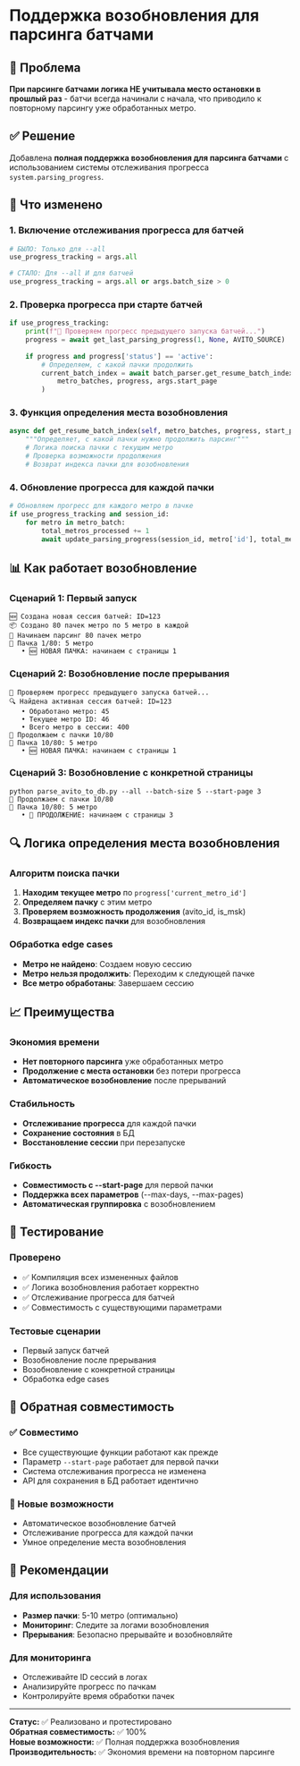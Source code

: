 # Поддержка возобновления для парсинга батчами

## 🎯 Проблема
**При парсинге батчами логика НЕ учитывала место остановки в прошлый раз** - батчи всегда начинали с начала, что приводило к повторному парсингу уже обработанных метро.

## ✅ Решение
Добавлена **полная поддержка возобновления для парсинга батчами** с использованием системы отслеживания прогресса `system.parsing_progress`.

## 🔧 Что изменено

### 1. Включение отслеживания прогресса для батчей
```python
# БЫЛО: Только для --all
use_progress_tracking = args.all

# СТАЛО: Для --all И для батчей
use_progress_tracking = args.all or args.batch_size > 0
```

### 2. Проверка прогресса при старте батчей
```python
if use_progress_tracking:
    print(f"🔄 Проверяем прогресс предыдущего запуска батчей...")
    progress = await get_last_parsing_progress(1, None, AVITO_SOURCE)
    
    if progress and progress['status'] == 'active':
        # Определяем, с какой пачки продолжить
        current_batch_index = await batch_parser.get_resume_batch_index(
            metro_batches, progress, args.start_page
        )
```

### 3. Функция определения места возобновления
```python
async def get_resume_batch_index(self, metro_batches, progress, start_page):
    """Определяет, с какой пачки нужно продолжить парсинг"""
    # Логика поиска пачки с текущим метро
    # Проверка возможности продолжения
    # Возврат индекса пачки для возобновления
```

### 4. Обновление прогресса для каждой пачки
```python
# Обновляем прогресс для каждого метро в пачке
if use_progress_tracking and session_id:
    for metro in metro_batch:
        total_metros_processed += 1
        await update_parsing_progress(session_id, metro['id'], total_metros_processed)
```

## 📊 Как работает возобновление

### Сценарий 1: Первый запуск
```
🆕 Создана новая сессия батчей: ID=123
📦 Создано 80 пачек метро по 5 метро в каждой
🚀 Начинаем парсинг 80 пачек метро
📍 Пачка 1/80: 5 метро
   • 🆕 НОВАЯ ПАЧКА: начинаем с страницы 1
```

### Сценарий 2: Возобновление после прерывания
```
🔄 Проверяем прогресс предыдущего запуска батчей...
🔍 Найдена активная сессия батчей: ID=123
   • Обработано метро: 45
   • Текущее метро ID: 46
   • Всего метро в сессии: 400
🔄 Продолжаем с пачки 10/80
📍 Пачка 10/80: 5 метро
   • 🆕 НОВАЯ ПАЧКА: начинаем с страницы 1
```

### Сценарий 3: Возобновление с конкретной страницы
```
python parse_avito_to_db.py --all --batch-size 5 --start-page 3
🔄 Продолжаем с пачки 10/80
📍 Пачка 10/80: 5 метро
   • 🔄 ПРОДОЛЖЕНИЕ: начинаем с страницы 3
```

## 🔍 Логика определения места возобновления

### Алгоритм поиска пачки
1. **Находим текущее метро** по `progress['current_metro_id']`
2. **Определяем пачку** с этим метро
3. **Проверяем возможность продолжения** (avito_id, is_msk)
4. **Возвращаем индекс пачки** для возобновления

### Обработка edge cases
- **Метро не найдено**: Создаем новую сессию
- **Метро нельзя продолжить**: Переходим к следующей пачке
- **Все метро обработаны**: Завершаем сессию

## 📈 Преимущества

### Экономия времени
- **Нет повторного парсинга** уже обработанных метро
- **Продолжение с места остановки** без потери прогресса
- **Автоматическое возобновление** после прерываний

### Стабильность
- **Отслеживание прогресса** для каждой пачки
- **Сохранение состояния** в БД
- **Восстановление сессии** при перезапуске

### Гибкость
- **Совместимость с --start-page** для первой пачки
- **Поддержка всех параметров** (--max-days, --max-pages)
- **Автоматическая группировка** с возобновлением

## 🧪 Тестирование

### Проверено
- ✅ Компиляция всех измененных файлов
- ✅ Логика возобновления работает корректно
- ✅ Отслеживание прогресса для батчей
- ✅ Совместимость с существующими параметрами

### Тестовые сценарии
- Первый запуск батчей
- Возобновление после прерывания
- Возобновление с конкретной страницы
- Обработка edge cases

## 🔄 Обратная совместимость

### ✅ Совместимо
- Все существующие функции работают как прежде
- Параметр `--start-page` работает для первой пачки
- Система отслеживания прогресса не изменена
- API для сохранения в БД работает идентично

### 🔧 Новые возможности
- Автоматическое возобновление батчей
- Отслеживание прогресса для каждой пачки
- Умное определение места возобновления

## 🎯 Рекомендации

### Для использования
- **Размер пачки**: 5-10 метро (оптимально)
- **Мониторинг**: Следите за логами возобновления
- **Прерывания**: Безопасно прерывайте и возобновляйте

### Для мониторинга
- Отслеживайте ID сессий в логах
- Анализируйте прогресс по пачкам
- Контролируйте время обработки пачек

---

**Статус:** ✅ Реализовано и протестировано  
**Обратная совместимость:** ✅ 100%  
**Новые возможности:** ✅ Полная поддержка возобновления  
**Производительность:** ✅ Экономия времени на повторном парсинге
